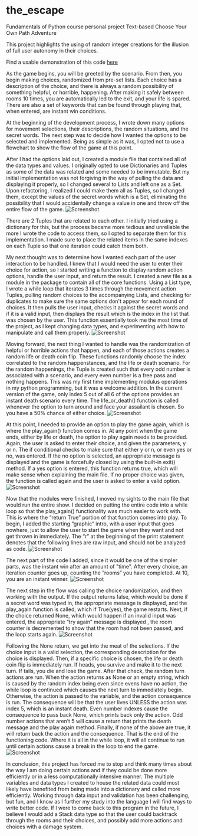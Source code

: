 # the_escape
Fundamentals of Python course personal project
Text-based Choose Your Own Path Adventure

This project highlights the using of random integer creations for the illusion of full user autonomy in their choices.

Find a usable demonstration of this code [here](https://replit.com/@loganthall/theescape?v=1)

As the game begins, you will be greeted by the scenario. From then, you begin making choices,
randomized from pre-set lists. Each choice has a description of the choice, and there is always a random
possibility of something helpful, or horrible, happening. After making it safely between rooms 10 times, you are
automatically led to the exit, and your life is spared. There are also a set of keywords that can be found
through playing that, when entered, are instant win conditions.

At the beginning of the development process, I wrote down many options for movement selections,
their descriptions, the random situations, and the secret words. The next step was to decide how I wanted the
options to be selected and implemented. Being as simple as it was, I opted not to use a flowchart to show the
flow of the game at this point.

After I had the options laid out, I created a module file that contained all of the data types and values. I
originally opted to use Dictionaries and Tuples as some of the data was related and some needed to be
immutable. But my initial implementation was not forgiving in the way of pulling the data and displaying it
properly, so I changed several to Lists and left one as a Set. Upon refactoring, I realized I could make them all
as Tuples, so I changed them, except the values of the secret words which is a Set, eliminating the possibility
that I would accidentally change a value in one and throw off the entire flow of the game.
![Screenshot](https://github.com/loganthall/the_escape/blob/a72c2cb50fa2a8baaf42adf274f7c228a9b4ca0c/screenshots/the-escape-1.png)

There are 2 Tuples that are related to each other. I initially tried using a dictionary for this, but the
process became more tedious and unreliable the more I wrote the code to access them, so I opted to separate
them for this implementation. I made sure to place the related items in the same indexes on each Tuple so that
one iteration could catch them both.

My next thought was to determine how I wanted each part of the user interaction to be handled. I knew
that I would need the user to enter their choice for action, so I started writing a function to display random
action options, handle the user input, and return the result. I created a new file as a module in the package to
contain all of the core functions. Using a List type, I wrote a while loop that iterates 3 times through the
movement action Tuples, pulling random choices to the accompanying Lists, and checking for duplicates to
make sure the same options don't appear for each round of choices. It then pulls the user input, checks it
against the secret words and if it is a valid input, then displays the result which is the index in the list that was
chosen by the user. This function essentially took me the most time of the project, as I kept changing data
types, and experimenting with how to manipulate and call them properly.
![Screenshot](https://github.com/loganthall/the_escape/blob/a72c2cb50fa2a8baaf42adf274f7c228a9b4ca0c/screenshots/the-escape-2.png)

Moving forward, the next thing I wanted to handle was the randomization of helpful or horrible actions
that happen, and each of those actions creates a random life or death coin flip. These functions randomly
choose the index correlated to the random happenstances, and the life or death scenario. For the random
happenings, the Tuple is created such that every odd number is associated with a scenario, and every even
number is a free pass and nothing happens. This was my first time implementing modulus operations in my
python programming, but it was a welcome addition. In the current version of the game, only index 5 out of all 6
of the options provides an instant death scenario every time. The life_or_death() function is called whenever
the option to turn around and face your assailant is chosen. So you have a 50% chance of either choice.
![Screenshot](https://github.com/loganthall/the_escape/blob/a72c2cb50fa2a8baaf42adf274f7c228a9b4ca0c/screenshots/the-escape-3.png)

At this point, I needed to provide an option to play the game again, which is where the play_again()
function comes in. At any point when the game ends, either by life or death, the option to play again needs to
be provided. Again, the user is asked to enter their choice, and given the parameters, y or n. The if conditional
checks to make sure that either y or n, or even yes or no, was entered. If the no option is selected, an
appropriate message is displayed and the game is forcefully closed by using the built-in exit() method. If a yes
option is entered, this function returns true, which will make sense when explaining the main file. If no proper
choice was given, the function is called again and the user is asked to enter a valid option.
![Screenshot](https://github.com/loganthall/the_escape/blob/a72c2cb50fa2a8baaf42adf274f7c228a9b4ca0c/screenshots/the-escape-4.png)

Now that the modules were finished, I moved my sights to the main file that would run the entire show. I
decided on putting the entire code into a while loop so that the play_again() functionality was much easier to
work with. This is where the “return True” portion of that function comes into play. To begin, I added the starting
“graphic” intro, with a user input that goes nowhere, just to allow the user to start the game when they want
and not get thrown in immediately. The “r” at the beginning of the print statement denotes that the following
lines are raw input, and should not be analyzed as code.
![Screenshot](https://github.com/loganthall/the_escape/blob/a72c2cb50fa2a8baaf42adf274f7c228a9b4ca0c/screenshots/the-escape-5.png)

The next part of the code I added, since it would be one of the simpler parts, was the instant win after
an amount of "time". After every choice, an iteration counter goes up, counting the ”rooms” you have completed.
At 10, you are an instant winner.
![Screenshot](https://github.com/loganthall/the_escape/blob/a72c2cb50fa2a8baaf42adf274f7c228a9b4ca0c/screenshots/the-escape-6.png)

The next step in the flow was calling the choice randomization, and then working with the output. If the
output returns false, which would be done if a secret word was typed in, the appropriate message is displayed,
and the play_again function is called, which if True(yes), the game restarts. Next, if the choice returned None,
which would happen if an invalid input was entered, the appropriate “try again” message is displayed , the
room counter is decremented to show that the room had not been passed, and the loop starts again.
![Screenshot](https://github.com/loganthall/the_escape/blob/a72c2cb50fa2a8baaf42adf274f7c228a9b4ca0c/screenshots/the-escape-7.png)

Following the None return, we get into the meat of the selections. If the choice input is a valid selection,
the corresponding description for the choice is displayed. Then, if a specific choice is chosen, the life or death
coin flip is immediately run. If heads, you survive and make it to the next turn. If tails, you die and lose the
game. After that check, the random turn actions are run. When the action returns as None or an empty string,
which is caused by the random index being even since evens have no action, the while loop is continued which
causes the next turn to immediately begin. Otherwise, the action is passed to the variable, and the action
consequence is run. The consequence will be that the user lives UNLESS the action was index 5, which is an
instant death. Even number indexes cause the consequence to pass back None, which prints back only the
action. Odd number actions that aren’t 5 will cause a return that prints the death message and the play again
method. Finally, if none of the above are true, it will return back the action and the consequence. That is the
end of the functioning code. Where it is all in the while loop, it will all continue to run until certain actions cause
a break in the loop to end the game.
![Screenshot](https://github.com/loganthall/the_escape/blob/a72c2cb50fa2a8baaf42adf274f7c228a9b4ca0c/screenshots/the-escape-8.png)

In conclusion, this project has forced me to stop and think many times about the way I am doing certain
actions and if they could be done more efficiently or in a less computationally intensive manner. The multiple
variables and data types I created to house the related data could most likely have benefited from being made
into a dictionary and called more efficiently. Working through data input and validation has been challenging,
but fun, and I know as I further my study into the language I will find ways to write better code. If I were to
come back to this program in the future, I believe I would add a Stack data type so that the user could
backtrack through the rooms and their choices, and possibly add more actions and choices with a damage
system.
